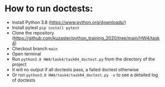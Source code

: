 # How to run doctests:

 - Install Python 3.8 (https://www.python.org/downloads/)
 - Install pytest `pip install pytest`
 - Clone the repository (https://github.com/kuzaster/python_training_2020/tree/main/HW4/task4)
 - Checkout branch `main`
 - Open terminal
 - Run `python3.8 HW4/task4/task04_doctest.py` from the directory of the project
 - It will no output if all doctests pass, a failed doctest otherwise
 - Or run `python3.8 HW4/task4/task04_doctest.py -v` to see a detailed log of doctests